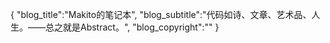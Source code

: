 {
  "blog_title":"Makito的笔记本",
  "blog_subtitle":"代码如诗、文章、艺术品、人生。——总之就是Abstract。",
  "blog_copyright":""
}

